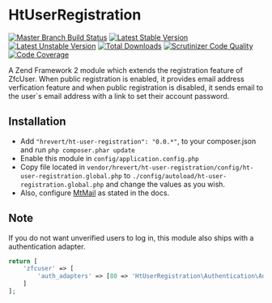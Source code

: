 HtUserRegistration
===============

[![Master Branch Build Status](https://api.travis-ci.org/hrevert/HtUserRegistration.png)](http://travis-ci.org/hrevert/HtUserRegistration)
[![Latest Stable Version](https://poser.pugx.org/hrevert/ht-user-registration/v/stable.png)](https://packagist.org/packages/hrevert/ht-user-registration)
[![Latest Unstable Version](https://poser.pugx.org/hrevert/ht-user-registration/v/unstable.png)](https://packagist.org/packages/hrevert/ht-user-registration)
[![Total Downloads](https://poser.pugx.org/hrevert/ht-user-registration/downloads.png)](https://packagist.org/packages/hrevert/ht-user-registration)
[![Scrutinizer Code Quality](https://scrutinizer-ci.com/g/hrevert/HtUserRegistration/badges/quality-score.png?s=df5869789fc1c3925a7a4ebc5d6d3c13ca032975)](https://scrutinizer-ci.com/g/hrevert/HtUserRegistration/)
[![Code Coverage](https://scrutinizer-ci.com/g/hrevert/HtUserRegistration/badges/coverage.png?b=master)](https://scrutinizer-ci.com/g/hrevert/HtUserRegistration/?branch=master)

A Zend Framework 2 module which extends the registration feature of ZfcUser. When public registration is enabled, it provides email address verfication feature and when public registration is disabled, it sends email to the user`s email address with a link to set their account password.

## Installation

* Add `"hrevert/ht-user-registration": "0.0.*"`, to your composer.json and run `php composer.phar update` 
* Enable this module in `config/application.config.php`
* Copy file located in `vendor/hrevert/ht-user-registration/config/ht-user-registration.global.php` to `./config/autoload/ht-user-registration.global.php` and change the values as you wish.
* Also, configure [MtMail](https://github.com/mtymek/MtMail/) as stated in the docs.

## Note
If you do not want unverified users to log in, this module also ships with a authentication adapter.
```php
return [
    'zfcuser' => [
        'auth_adapters' => [80 => 'HtUserRegistration\Authentication\Adapter\EmailVerification']
    ]
];
```
